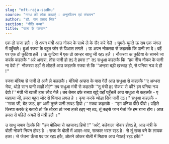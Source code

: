 ```yaml
---
slug: "mft-raja-sadhu"
source: "मगध की लोक कथाएं : अनुशाीलन एवं संचयन"
author: "डॉ. राम प्रसाद सिंह"
section: "नीति कथा"
title: "राजा के पहचान"
---
```

एक ठो राजा हलै । से अपन मंत्री आउ नोकर के साथे ले के सैर करे गेलै । घुमते-घुमते ऊ सब एक जंगल में पहुँचलै। हुआं रजवा के बहुत जोर से पिआस लगलै । ऊ अपन नोकरवा से कहलकै कि पानी ला दे। वहैं पर एक ठो कुटिया हलै । ऊ कुटिया में एक ठो आन्हर साधु जी रहऽ हलै । नौकरवा ऊ कुटिया के सामने जा करके कहलकै ''अरे अन्हरा, तोरा पानी हो तऽ दे हमरा !'' तऽ सधुआ कहलकै कि ''हम नीच नौकर के पानी ना देवो !'' नौकरवा उहाँ से लौटलै आउ कहलकै रजवा से कि ''अन्हरा बड़ी खच्चड़ हौ, से पनिया नञ दे हौ !'' 

रजवा मंत्रिया से पानी ले आवै ले कहलकै। मंत्रियो अन्हरा के पास गेलै आउ सधुआ से कहलकै ''ए अन्धरा भैया, थोड़े सान पानी लाहीं तो?'’ तब सधुआ मंत्री से कहलकै ''तू मंत्री हऽ सेकरा से की? हम पनिया नञ देवो !'' मंत्री भी खाली हाथ लौट गेलै। तब तेसर दफे रजवा खुद्दे वहाँ पहुँचलै आउ सधुआ से कहलकै -  ए महात्मा जी, हमरा बहुत जोर से पियास लगल हे । कृपा करके थोड़ा सिन पानी दऽ।'' सधुआ कहलकै - ''राजा जी, बैठ जाऽ, हम अभी तुरते पानी लावऽ हियो।'’ रजवा कहलकै - ''हम पनिया पीछे पीवो। पहिले किरपा करके ई बताहो तो कि तोहरा तो जना हको हइए नए तऽ, तूं कइसे जान गेलो कि हम राजा हीय। आउ हमरा से पहिले अयलै से मंत्री हलै ।'' 

उ साधु जबाव देलकै कि ''हम बोलिया से पहचानऽ हियो !'’ 'अरे’, कहेवाला नोकर होवऽ हे, आउ मंत्री के बोली नोकरे नियन होवऽ हे । राजा के बोली में आदर-भाव, सत्कार भरल रहऽ हे। से तूं राजा बने के लायक हका। जे जेतना ऊँचा पद पर रहऽ हकै, ओतने ओकर बोली में मिठास आउ नेवतई रहऽ हकै!'’
